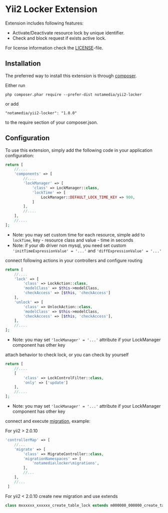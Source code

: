 Yii2 Locker Extension
=====================

Extension includes following features:

- Activate/Deactivate resource lock by unique identifier.
- Check and block request if exists active lock.

For license information check the [LICENSE](LICENSE.md)-file.

Installation
------------

The preferred way to install this extension is through [composer](http://getcomposer.org/download/).

Either run

```
php composer.phar require --prefer-dist notamedia/yii2-locker
```

or add

```
"notamedia/yii2-locker": "1.0.0"
```

to the require section of your composer.json.

Configuration
-------------

To use this extension, simply add the following code in your application configuration:

```php
return [
    //....
    'components' => [
        //....
        'lockManager' => [
            'class' => LockManager::class,
            'lockTime' => [
                LockManager::DEFAULT_LOCK_TIME_KEY => 900,
            ]
        ],
        //....
    ],
    //....
];
```

* Note: you may set custom time for each resource, simple add to `lockTime`, key - resource class and 
value - time in seconds
* Note: if your db driver non mysql, you need set custom `'initTimeExpressionValue' = '...'` and 
`'diffExpressionValue' = '...'`

connect following actions in your controllers and configure routing

```php
return [
    //....
    'lock' => [
        'class' => LockAction::class,
        'modelClass' => $this->modelClass,
        'checkAccess' => [$this, 'checkAccess']
    ],
    'unlock' => [
        'class' => UnlockAction::class,
        'modelClass' => $this->modelClass,
        'checkAccess' => [$this, 'checkAccess'],
    ],
    //....
];
```

* Note: you may set `'lockManager' = '...'` attribute if your LockManager component has other key

attach behavior to check lock, or you can check by yourself

```php
return [
    //....
    [
        'class' => LockControlFilter::class,
        'only' => ['update']
    ],
    //....
];
```

* Note: you may set `'lockManager' = '...'` attribute if your LockManager component has other key

connect and execute [migration](/src/migrations/m000000_000000_create_table_lock.php), example:

For yii2 > 2.0.10

```php
'controllerMap' => [
    //...
    'migrate' => [
        'class' => MigrateController::class,
        'migrationNamespaces' => [
            'notamedia\locker\migrations',
        ],
        //...
    ],
    //...
 ]
```

For yii2 < 2.0.10 create new migration and use extends

```php
class mxxxxxx_xxxxxx_create_table_lock extends m000000_000000_create_table_lock
```